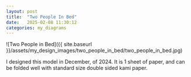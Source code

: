 ```yaml
---
layout: post
title:  "Two People In Bed"
date:   2025-02-08 11:30:12
categories: my_diagrams
---
```


![Two People in Bed]({{ site.baseurl }}/assets/my_design_images/two_people_in_bed/two_people_in_bed.jpg)
                                     
I designed this model in December, of 2024.  It is 1 sheet of paper, and can be folded well with standard size double sided kami paper. 
